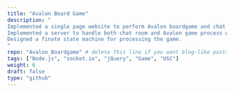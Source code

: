 ```yaml
---
title: "Avalon Board Game"
description: "
Implemented a single page website to perform Avalon boardgame and chat room with jQuery.<br>
Implemented a server to handle both chat room and Avalon game process with Node.js and socket.io.<br>
Designed a finate state machine for processing the game.
"
repo: "Avalon_Boardgame" # delete this line if you want blog-like posts for projects
tags: ["Node.js", "socket.io", "jQuery", "Game", "USC"]
weight: 6
draft: false
type: "github"
---
```

